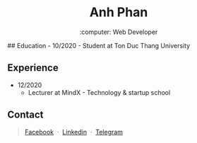 <h1 align="center">Anh Phan</h1>

<p align="center">:computer: Web Developer</p>
## Education
- 10/2020
  - Student at Ton Duc Thang University

## Experience
- 12/2020
  - Lecturer at MindX - Technology & startup school

## Contact
> [Facebook](https://www.facebook.com/hoanganh.ugly/) &nbsp;&middot;&nbsp;
> [Linkedin](https://www.linkedin.com/in/teoanhss113/) &nbsp;&middot;&nbsp;
> [Telegram](https://t.me/teoanhss113)